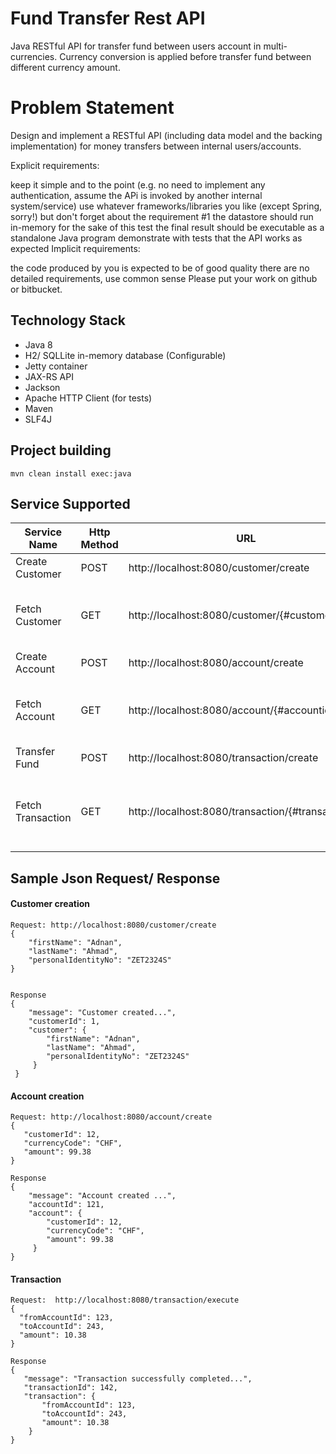 
# Fund Transfer Rest API

Java RESTful API for transfer fund between users account in multi-currencies. Currency conversion is applied before transfer fund between different currency amount.

<h1>Problem Statement</h1>

Design and implement a RESTful API (including data model and the backing implementation) for money transfers between internal users/accounts.

Explicit requirements:

keep it simple and to the point (e.g. no need to implement any authentication, assume the APi is invoked by another internal system/service)
use whatever frameworks/libraries you like (except Spring, sorry!) but don't forget about the requirement #1
the datastore should run in-memory for the sake of this test
the final result should be executable as a standalone Java program
demonstrate with tests that the API works as expected
Implicit requirements:

the code produced by you is expected to be of good quality
there are no detailed requirements, use common sense
Please put your work on github or bitbucket.

<h2>Technology Stack</h2>
 
 - Java 8
 - H2/ SQLLite in-memory database (Configurable) 
 - Jetty container
 - JAX-RS API
 - Jackson
 - Apache HTTP Client (for tests)
 - Maven 
 - SLF4J 
 
 <h2>Project building</h2>
 
    mvn clean install exec:java
    
 <h2>Service Supported</h2>
 
| Service Name | Http Method | URL | Description |
| ------ | ------ | ------ | ------ |
| Create Customer  |  POST | http://localhost:8080/customer/create | Create new customer |
| Fetch Customer  |  GET | http://localhost:8080/customer/{#customerid} | Fetch existing customer using customer id |
| Create Account  |  POST | http://localhost:8080/account/create | Create new account |
| Fetch Account  |  GET | http://localhost:8080/account/{#accountid} | Fetch existing account using account id |
| Transfer Fund   |  POST | http://localhost:8080/transaction/create | Create new customer |
| Fetch Transaction  |  GET | http://localhost:8080/transaction/{#transactionid} | Fetch existing transaction using transaction id |
     
 <h2> Sample Json Request/ Response </h2>
 
 <h4> Customer creation</h4>
 
    Request: http://localhost:8080/customer/create
    {
        "firstName": "Adnan",
        "lastName": "Ahmad",
        "personalIdentityNo": "ZET2324S"
    }
    
    
    Response
    {
        "message": "Customer created...",
        "customerId": 1,
        "customer": {
            "firstName": "Adnan",
            "lastName": "Ahmad",
            "personalIdentityNo": "ZET2324S"
         }
     }
    
   
  <h4> Account creation </h4>
  
    Request: http://localhost:8080/account/create
    {
       "customerId": 12,
       "currencyCode": "CHF",
       "amount": 99.38
    }
    
    Response
    {
        "message": "Account created ...",
        "accountId": 121,
        "account": {
            "customerId": 12,
            "currencyCode": "CHF",
            "amount": 99.38
         }
    }
    
    
   <h4> Transaction </h4>
  
    Request:  http://localhost:8080/transaction/execute
    {
      "fromAccountId": 123,
      "toAccountId": 243,
      "amount": 10.38
    }
    
    Response
    {
       "message": "Transaction successfully completed...",
       "transactionId": 142,
       "transaction": {
           "fromAccountId": 123,
           "toAccountId": 243,
           "amount": 10.38
        }
    }
